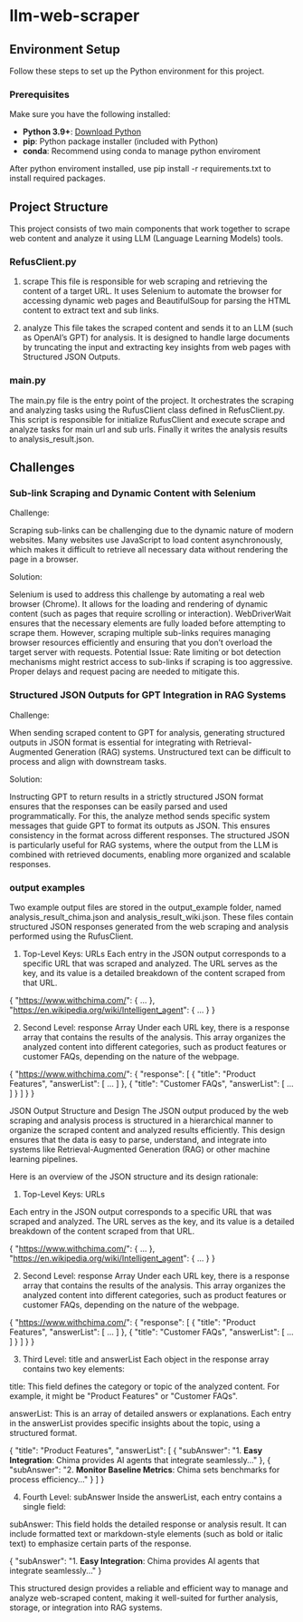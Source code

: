 # llm-web-scraper

## Environment Setup

Follow these steps to set up the Python environment for this project.

### Prerequisites
Make sure you have the following installed:

- **Python 3.9+**: [Download Python](https://www.python.org/downloads/)
- **pip**: Python package installer (included with Python)
- **conda**: Recommend using conda to manage python enviroment

After python enviroment installed, use pip install -r requirements.txt to install required packages.

## Project Structure
This project consists of two main components that work together to scrape web content and analyze it using LLM (Language Learning Models) tools.

### RefusClient.py

1. scrape
This file is responsible for web scraping and retrieving the content of a target URL. It uses Selenium to automate the browser for accessing dynamic web pages and BeautifulSoup for parsing the HTML content to extract text and sub links.

2. analyze
This file takes the scraped content and sends it to an LLM (such as OpenAI’s GPT) for analysis. It is designed to handle large documents by truncating the input and extracting key insights from web pages with Structured JSON Outputs.

### main.py

The main.py file is the entry point of the project. It orchestrates the scraping and analyzing tasks using the RufusClient class defined in RefusClient.py. This script is responsible for initialize RufusClient and execute scrape and analyze tasks for main url and sub urls. Finally it writes the analysis results to analysis_result.json.

## Challenges

### Sub-link Scraping and Dynamic Content with Selenium

Challenge: 

Scraping sub-links can be challenging due to the dynamic nature of modern websites. Many websites use JavaScript to load content asynchronously, which makes it difficult to retrieve all necessary data without rendering the page in a browser.

Solution:

Selenium is used to address this challenge by automating a real web browser (Chrome). It allows for the loading and rendering of dynamic content (such as pages that require scrolling or interaction).
WebDriverWait ensures that the necessary elements are fully loaded before attempting to scrape them.
However, scraping multiple sub-links requires managing browser resources efficiently and ensuring that you don’t overload the target server with requests.
Potential Issue: Rate limiting or bot detection mechanisms might restrict access to sub-links if scraping is too aggressive. Proper delays and request pacing are needed to mitigate this.


### Structured JSON Outputs for GPT Integration in RAG Systems

Challenge: 

When sending scraped content to GPT for analysis, generating structured outputs in JSON format is essential for integrating with Retrieval-Augmented Generation (RAG) systems. Unstructured text can be difficult to process and align with downstream tasks.

Solution:

Instructing GPT to return results in a strictly structured JSON format ensures that the responses can be easily parsed and used programmatically.
For this, the analyze method sends specific system messages that guide GPT to format its outputs as JSON. This ensures consistency in the format across different responses. The structured JSON is particularly useful for RAG systems, where the output from the LLM is combined with retrieved documents, enabling more organized and scalable responses.

### output examples

Two example output files are stored in the output_example folder, named analysis_result_chima.json and analysis_result_wiki.json. These files contain structured JSON responses generated from the web scraping and analysis performed using the RufusClient.

1. Top-Level Keys: URLs
Each entry in the JSON output corresponds to a specific URL that was scraped and analyzed. The URL serves as the key, and its value is a detailed breakdown of the content scraped from that URL.

{
    "https://www.withchima.com/": { ... },
    "https://en.wikipedia.org/wiki/Intelligent_agent": { ... }
}

2. Second Level: response Array
Under each URL key, there is a response array that contains the results of the analysis. This array organizes the analyzed content into different categories, such as product features or customer FAQs, depending on the nature of the webpage.

{
    "https://www.withchima.com/": {
        "response": [
            {
                "title": "Product Features",
                "answerList": [ ... ]
            },
            {
                "title": "Customer FAQs",
                "answerList": [ ... ]
            }
        ]
    }
}

JSON Output Structure and Design
The JSON output produced by the web scraping and analysis process is structured in a hierarchical manner to organize the scraped content and analyzed results efficiently. This design ensures that the data is easy to parse, understand, and integrate into systems like Retrieval-Augmented Generation (RAG) or other machine learning pipelines.

Here is an overview of the JSON structure and its design rationale:

1. Top-Level Keys: URLs

Each entry in the JSON output corresponds to a specific URL that was scraped and analyzed. The URL serves as the key, and its value is a detailed breakdown of the content scraped from that URL.

{
    "https://www.withchima.com/": { ... },
    "https://en.wikipedia.org/wiki/Intelligent_agent": { ... }
}

2. Second Level: response Array
Under each URL key, there is a response array that contains the results of the analysis. This array organizes the analyzed content into different categories, such as product features or customer FAQs, depending on the nature of the webpage.

{
    "https://www.withchima.com/": {
        "response": [
            {
                "title": "Product Features",
                "answerList": [ ... ]
            },
            {
                "title": "Customer FAQs",
                "answerList": [ ... ]
            }
        ]
    }
}

3. Third Level: title and answerList
Each object in the response array contains two key elements:

title: This field defines the category or topic of the analyzed content. For example, it might be "Product Features" or "Customer FAQs".

answerList: This is an array of detailed answers or explanations. Each entry in the answerList provides specific insights about the topic, using a structured format.

{
    "title": "Product Features",
    "answerList": [
        {
            "subAnswer": "1. **Easy Integration**: Chima provides AI agents that integrate seamlessly..."
        },
        {
            "subAnswer": "2. **Monitor Baseline Metrics**: Chima sets benchmarks for process efficiency..."
        }
    ]
}


4. Fourth Level: subAnswer
Inside the answerList, each entry contains a single field:

subAnswer: This field holds the detailed response or analysis result. It can include formatted text or markdown-style elements (such as bold or italic text) to emphasize certain parts of the response.

{
    "subAnswer": "1. **Easy Integration**: Chima provides AI agents that integrate seamlessly..."
}

This structured design provides a reliable and efficient way to manage and analyze web-scraped content, making it well-suited for further analysis, storage, or integration into RAG systems.